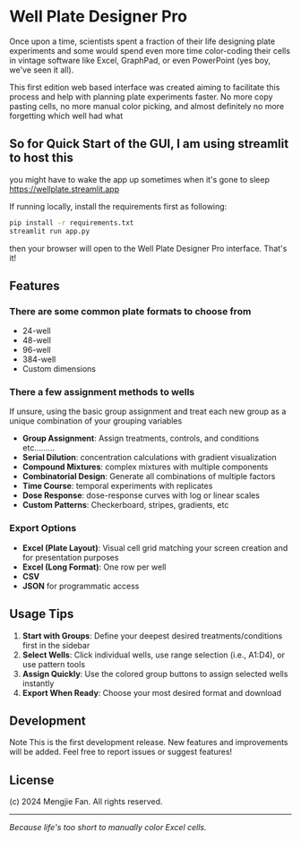 # Well Plate Designer Pro

Once upon a time, scientists spent a fraction of their life designing plate experiments and some would spend even more time color-coding their cells in vintage software like Excel, GraphPad, or even PowerPoint (yes boy, we've seen it all). 

This first edition web based interface was created aiming to facilitate this process and help with planning plate experiments faster. No more copy pasting cells, no more manual color picking, and almost definitely no more forgetting which well had what

## So for Quick Start of the GUI, I am using streamlit to host this
you might have to wake the app up sometimes when it's gone to sleep
https://wellplate.streamlit.app


If running locally, install the requirements first as following: 
```bash
pip install -r requirements.txt
streamlit run app.py
```
then your browser will open to the Well Plate Designer Pro interface. That's it!

## Features

### There are some common plate formats to choose from
- 24-well
- 48-well
- 96-well
- 384-well
- Custom dimensions

### There a few assignment methods to wells
If unsure, using the basic group assignment and treat each new group as a unique combination of your grouping variables
- **Group Assignment**: Assign treatments, controls, and conditions etc.........
- **Serial Dilution**: concentration calculations with gradient visualization
- **Compound Mixtures**: complex mixtures with multiple components
- **Combinatorial Design**: Generate all combinations of multiple factors
- **Time Course**: temporal experiments with replicates
- **Dose Response**: dose-response curves with log or linear scales
- **Custom Patterns**: Checkerboard, stripes, gradients, etc

### Export Options
- **Excel (Plate Layout)**: Visual cell grid matching your screen creation and for presentation purposes
- **Excel (Long Format)**: One row per well
- **CSV**
- **JSON** for programmatic access

## Usage Tips

1. **Start with Groups**: Define your deepest desired treatments/conditions first in the sidebar
2. **Select Wells**: Click individual wells, use range selection (i.e., A1:D4), or use pattern tools
3. **Assign Quickly**: Use the colored group buttons to assign selected wells instantly
4. **Export When Ready**: Choose your most desired format and download

## Development

Note This is the first development release. New features and improvements will be added. Feel free to report issues or suggest features!

## License

(c) 2024 Mengjie Fan. All rights reserved.

---

*Because life's too short to manually color Excel cells.*
